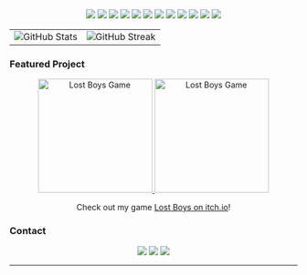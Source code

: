 <div align="center">
  <img src="https://img.shields.io/badge/-C%23-239120?style=flat-square&logo=c-sharp&logoColor=white" />
  <img src="https://img.shields.io/badge/-C++-00599C?style=flat-square&logo=c%2B%2B&logoColor=white" />
  <img src="https://img.shields.io/badge/-JavaScript-F7DF1E?style=flat-square&logo=javascript&logoColor=black" />
  <img src="https://img.shields.io/badge/-CMake-064F8C?style=flat-square&logo=cmake&logoColor=white" />
  <img src="https://img.shields.io/badge/-Unity-000000?style=flat-square&logo=unity&logoColor=white" />
  <img src="https://img.shields.io/badge/-.NET-512BD4?style=flat-square&logo=.net&logoColor=white" />
  <img src="https://img.shields.io/badge/-WPF-0C54C2?style=flat-square&logo=.net&logoColor=white" />
  <img src="https://img.shields.io/badge/-PAWN-FAB040?style=flat-square&logo=pawn&logoColor=black" />
  <img src="https://img.shields.io/badge/-React-61DAFB?style=flat-square&logo=react&logoColor=black" />
  <img src="https://img.shields.io/badge/-Vue.js-4FC08D?style=flat-square&logo=vue.js&logoColor=white" />
  <img src="https://img.shields.io/badge/-HTML5-E34F26?style=flat-square&logo=html5&logoColor=white" />
  <img src="https://img.shields.io/badge/-CSS3-1572B6?style=flat-square&logo=css3&logoColor=white" />
</div>

<table>
  <tr>
    <td>
      <img src="https://github-readme-stats.vercel.app/api?username=Tramposo1312&show_icons=true&count_private=true&theme=tokyonight" alt="GitHub Stats" />
    </td>
    <td>
      <img src="https://github-readme-streak-stats.herokuapp.com/?user=Tramposo1312&theme=tokyonight" alt="GitHub Streak" />
    </td>
  </tr>
</table>

### Featured Project
<div align="center">
  <a href="https://tramposo.itch.io/lost-boys">
    <img src="https://img.itch.zone/aW1hZ2UvMjg2NTk5Ni8xNzE1MjM0Mi5wbmc=/347x500/ltJMLf.png" alt="Lost Boys Game" width="200">
    <img src="https://img.itch.zone/aW1hZ2UvMjg2NTk5Ni8xNzE1MjMyMy5wbmc=/347x500/V69%2FrS.png" alt="Lost Boys Game" width="200">
  </a>
  <p>Check out my game <a href="https://tramposo.itch.io/lost-boys">Lost Boys on itch.io</a>!</p>
</div>


### Contact
<div align="center">
  <a href="https://github.com/Tramposo1312"><img src="https://img.shields.io/badge/-GitHub-181717?style=flat-square&logo=github&logoColor=white" /></a>
  <a href="https://tramposo.itch.io"><img src="https://img.shields.io/badge/-itch.io-FA5C5C?style=flat-square&logo=itch.io&logoColor=white" /></a>
  <a href="https://dev.to/tramposo"><img src="https://img.shields.io/badge/-DEV.to-0A0A0A?style=flat-square&logo=dev.to&logoColor=white" /></a>
</div>

---
